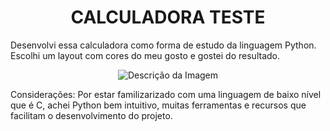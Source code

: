 <h1 align="center">CALCULADORA TESTE</h1>

Desenvolvi essa calculadora como forma de estudo da linguagem Python.
Escolhi um layout com cores do meu gosto e gostei do resultado.

<p align="center">
  <img src="https://github.com/user-attachments/assets/2c70969d-6f08-4d91-b2eb-e509ef41e947" alt="Descrição da Imagem" />
</p>


Considerações: Por estar familizarizado com uma linguagem de baixo nível que é C, achei Python bem intuitivo, muitas ferramentas e recursos que facilitam o desenvolvimento do projeto.
